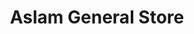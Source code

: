 ---
title: "Aslam General Store"
url: /karachi/aslam-general-store-sector-3-karachi-karachi-city-sindh-pakistan/
shop: general
---